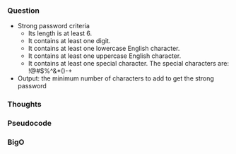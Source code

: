 ### Question
- Strong password criteria
    - Its length is at least 6.
    - It contains at least one digit.
    - It contains at least one lowercase English character.
    - It contains at least one uppercase English character.
    - It contains at least one special character. The special characters are: !@#$%^&*()-+
- Output: the minimum number of characters to add to get the strong password

### Thoughts

### Pseudocode

### BigO
